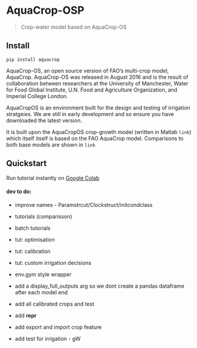 # AquaCrop-OSP
> Crop-water model based on AquaCrop-OS


## Install

`pip install aquacrop`

AquaCrop-OS, an open source version of FAO’s multi-crop model, AquaCrop. AquaCrop-OS was released in August 2016 and is the result of collaboration between researchers at the University of Manchester, Water for Food Global Institute, U.N. Food and Agriculture Organization, and Imperial College London.

AquaCropOS is an environment built for the design and testing of irrigation stratgeies. We are still in early development and so ensure you have downloaded the latest version.

It is built upon the AquaCropOS crop-growth model (written in Matlab `link`) which itself itself is based on the FAO AquaCrop model. Comparisons to both base models are shown in `link`

## Quickstart

Run tutorial instantly on <a href="https://colab.research.google.com/github/thomasdkelly/aquacrop/blob/master/tutorials/01_basics.ipynb">Google Colab</a>

#### dev to do:
    
 
 - improve names - Paramstrcut/Clockstruct/initcondclass
  
 - tutorials (comparisson)
 
 - batch tutorials
 
 - tut: optimisation
 
 - tut: calibration
 
 - tut: custom irrigation decisions
 
 - env.gym style wrapper
 
 - add a display_full_outputs arg so we dont create a pandas dataframe after each model end
 
 - add all calibrated crops and test
  
 - add __repr__
 
 - add export and import crop feature
 
 - add test for irrigation - gW
